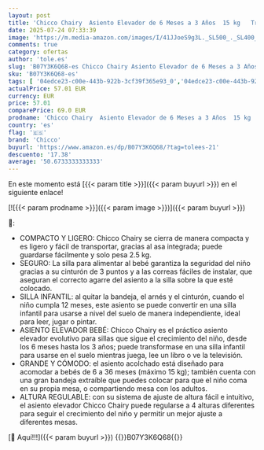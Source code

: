 ```yaml
---
layout: post
title: 'Chicco Chairy  Asiento Elevador de 6 Meses a 3 Años  15 kg   Trona Convertible en Silla Infantil  Portátil  Ajustable y Evolutiva  Cierre Compacto y Bandeja Extraíble – Perritos Negro  Sweetdog '
date: 2025-07-24 07:33:39
image: 'https://m.media-amazon.com/images/I/41JJoeS9g3L._SL500_._SL400_.jpg'
comments: true
category: ofertas
author: 'tole.es'
slug: 'B07Y3K6Q68-es Chicco Chairy Asiento Elevador de 6 Meses a 3 Años 15 kg...'
sku: 'B07Y3K6Q68-es'
tags: [ '04edce23-c00e-443b-922b-3cf39f365e93_0','04edce23-c00e-443b-922b-3cf39f365e93_2701','04edce23-c00e-443b-922b-3cf39f365e93_6101','04edce23-c00e-443b-922b-3cf39f365e93_9501','Alzadores de asiento para bebé','Arborist Merchandising Root','Bebé','Bebé Outlet','Lactancia y alimentación','Lista de Nacimiento - Ahorra','Lista de Nacimiento - Ahorra 10%','Los favoritos de los clientes: Bebé','Self Service','Special Features Stores','Tronas y asientos','chicco','trona','🇪🇸', ]
actualPrice: 57.01 EUR
currency: EUR
price: 57.01
comparePrice: 69.0 EUR
prodname: 'Chicco Chairy  Asiento Elevador de 6 Meses a 3 Años  15 kg   Trona Convertible en Silla Infantil  Portátil  Ajustable y Evolutiva  Cierre Compacto y Bandeja Extraíble – Perritos Negro  Sweetdog '
country: 'es'
flag: '🇪🇸'
brand: 'Chicco'
buyurl: 'https://www.amazon.es/dp/B07Y3K6Q68/?tag=tolees-21'
descuento: '17.38'
average: '50.6733333333333'
---
```


En este momento está [{{< param title >}}]({{< param buyurl >}}) en el siguiente enlace!

[![{{< param prodname >}}]({{< param image >}})]({{< param buyurl >}})

🔎:

- COMPACTO Y LIGERO: Chicco Chairy se cierra de manera compacta y es ligero y fácil de transportar, gracias al asa integrada; puede guardarse fácilmente y solo pesa 2.5 kg.
- SEGURO: La silla para alimentar al bebé garantiza la seguridad del niño gracias a su cinturón de 3 puntos y a las correas fáciles de instalar, que aseguran el correcto agarre del asiento a la silla sobre la que esté colocado.
- SILLA INFANTIL: al quitar la bandeja, el arnés y el cinturón, cuando el niño cumpla 12 meses, este asiento se puede convertir en una silla infantil para usarse a nivel del suelo de manera independiente, ideal para leer, jugar o pintar.
- ASIENTO ELEVADOR BEBÉ: Chicco Chairy es el práctico asiento elevador evolutivo para sillas que sigue el crecimiento del niño, desde los 6 meses hasta los 3 años; puede transformase en una silla infantil para usarse en el suelo mientras juega, lee un libro o ve la televisión.
- GRANDE Y CÓMODO: el asiento acolchado está diseñado para acomodar a bebés de 6 a 36 meses (máximo 15 kg); también cuenta con una gran bandeja extraíble que puedes colocar para que el niño coma en su propia mesa, o compartiendo mesa con los adultos.
- ALTURA REGULABLE: con su sistema de ajuste de altura fácil e intuitivo, el asiento elevador Chicco Chairy puede regularse a 4 alturas diferentes para seguir el crecimiento del niño y permitir un mejor ajuste a diferentes mesas.

[🛒 Aquí!!!]({{< param buyurl >}})
{{<world>}}B07Y3K6Q68{{</world>}}
